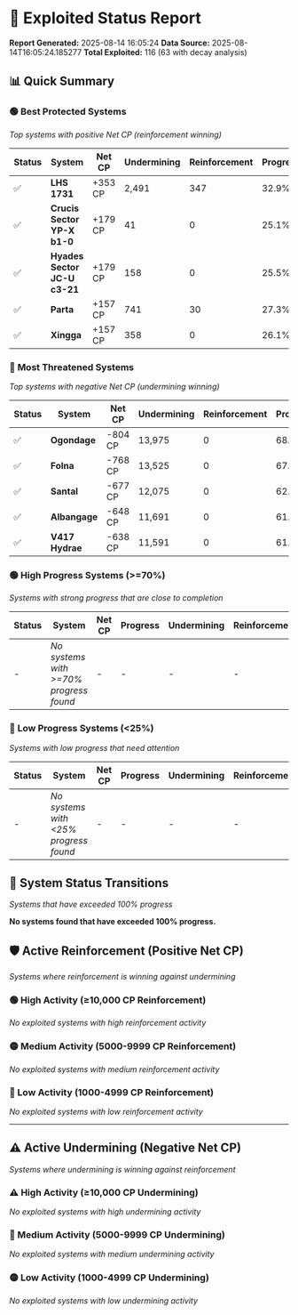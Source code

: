 # 🌟 Exploited Status Report

**Report Generated:** 2025-08-14 16:05:24
**Data Source:** 2025-08-14T16:05:24.185277
**Total Exploited:** 116 (63 with decay analysis)

## 📊 Quick Summary

### 🟢 **Best Protected Systems**
*Top systems with positive Net CP (reinforcement winning)*

| Status | System | Net CP | Undermining | Reinforcement | Progress |
|--------|--------|--------|-------------|---------------|----------|
| ✅ | **LHS 1731** | +353 CP | 2,491 | 347 | 32.9% |
| ✅ | **Crucis Sector YP-X b1-0** | +179 CP | 41 | 0 | 25.1% |
| ✅ | **Hyades Sector JC-U c3-21** | +179 CP | 158 | 0 | 25.5% |
| ✅ | **Parta** | +157 CP | 741 | 30 | 27.3% |
| ✅ | **Xingga** | +157 CP | 358 | 0 | 26.1% |

### 🔴 **Most Threatened Systems**
*Top systems with negative Net CP (undermining winning)*

| Status | System | Net CP | Undermining | Reinforcement | Progress |
|--------|--------|--------|-------------|---------------|----------|
| ✅ | **Ogondage** | -804 CP | 13,975 | 0 | 68.9% |
| ✅ | **Folna** | -768 CP | 13,525 | 0 | 67.5% |
| ✅ | **Santal** | -677 CP | 12,075 | 0 | 62.9% |
| ✅ | **Albangage** | -648 CP | 11,691 | 0 | 61.7% |
| ✅ | **V417 Hydrae** | -638 CP | 11,591 | 0 | 61.4% |

### 🟢 **High Progress Systems (>=70%)**
*Systems with strong progress that are close to completion*

| Status | System | Net CP | Progress | Undermining | Reinforcement |
|--------|--------|--------|----------|-------------|---------------|
| - | *No systems with >=70% progress found* | - | - | - | - |

### 🔴 **Low Progress Systems (<25%)**
*Systems with low progress that need attention*

| Status | System | Net CP | Progress | Undermining | Reinforcement |
|--------|--------|--------|----------|-------------|---------------|
| - | *No systems with <25% progress found* | - | - | - | - |
## 🔄 System Status Transitions
*Systems that have exceeded 100% progress*

**No systems found that have exceeded 100% progress.**

## 🛡️ Active Reinforcement (Positive Net CP)
*Systems where reinforcement is winning against undermining*

### 🟢 High Activity (≥10,000 CP Reinforcement)

*No exploited systems with high reinforcement activity*

### 🟡 Medium Activity (5000-9999 CP Reinforcement)

*No exploited systems with medium reinforcement activity*

### 🔴 Low Activity (1000-4999 CP Reinforcement)

*No exploited systems with low reinforcement activity*


---

## ⚠️ Active Undermining (Negative Net CP)
*Systems where undermining is winning against reinforcement*

### ⚠️ High Activity (≥10,000 CP Undermining)

*No exploited systems with high undermining activity*

### 🔶 Medium Activity (5000-9999 CP Undermining)

*No exploited systems with medium undermining activity*

### 🟡 Low Activity (1000-4999 CP Undermining)

*No exploited systems with low undermining activity*
